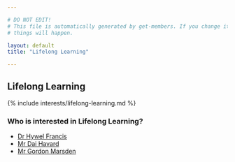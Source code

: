 ```yaml
---

# DO NOT EDIT!
# This file is automatically generated by get-members. If you change it, bad
# things will happen.

layout: default
title: "Lifelong Learning"

---
```


## Lifelong Learning

{% include interests/lifelong-learning.md %}

### Who is interested in Lifelong Learning?


* [Dr Hywel Francis](/members/dr-hywel-francis.html)
* [Mr Dai Havard](/members/mr-dai-havard.html)
* [Mr Gordon Marsden](/members/mr-gordon-marsden.html)
